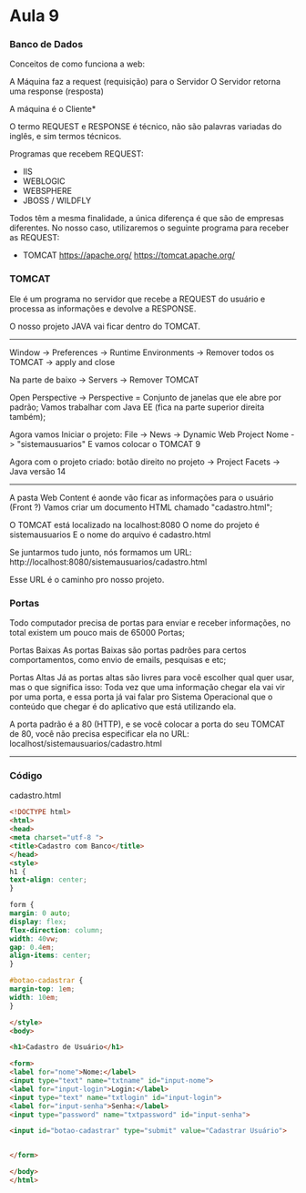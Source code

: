 # Aula 9

### Banco de Dados

Conceitos de como funciona a web:

A Máquina faz a request (requisição) para o Servidor
O Servidor retorna uma response (resposta)

A máquina é o Cliente*

O termo REQUEST e RESPONSE é técnico, não são palavras variadas do inglês, e sim termos técnicos.

Programas que recebem REQUEST:
- IIS
- WEBLOGIC
- WEBSPHERE
- JBOSS / WILDFLY

Todos têm a mesma finalidade, a única diferença é que são de empresas diferentes. No nosso caso, utilizaremos o seguinte programa para receber as REQUEST:
- TOMCAT
https://apache.org/
https://tomcat.apache.org/

### TOMCAT

Ele é um programa no servidor que recebe a REQUEST do usuário e processa as informações e devolve a RESPONSE.

O nosso projeto JAVA vai ficar dentro do TOMCAT.

---

Window -> Preferences -> Runtime Environments -> Remover todos os TOMCAT -> apply and close

Na parte de baixo -> Servers -> Remover TOMCAT

Open Perspective ->
Perspective = Conjunto de janelas que ele abre por padrão;
Vamos trabalhar com Java EE (fica na parte superior direita também);

Agora vamos Iniciar o projeto:
File -> News -> Dynamic Web Project
Nome -> "sistemausuarios"
E vamos colocar o TOMCAT 9

Agora com o projeto criado:
botão direito no projeto -> Project Facets -> Java versão 14

---

A pasta Web Content é aonde vão ficar as informações para o usuário (Front ?)
Vamos criar um documento HTML chamado "cadastro.html";

O TOMCAT está localizado na localhost:8080
O nome do projeto é sistemausuarios
E o nome do arquivo é cadastro.html

Se juntarmos tudo junto, nós formamos um URL:
http://localhost:8080/sistemausuarios/cadastro.html

Esse URL é o caminho pro nosso projeto.

### Portas

Todo computador precisa de portas para enviar e receber informações, no total existem um pouco mais de 65000 Portas;

Portas Baixas
As portas Baixas são portas padrões para certos comportamentos, como envio de emails, pesquisas e etc;

Portas Altas
Já as portas altas são livres para você escolher qual quer usar, mas o que significa isso:
Toda vez que uma informação chegar ela vai vir por uma porta, e essa porta já vai falar pro Sistema Operacional que o conteúdo que chegar é do aplicativo que está utilizando ela.

A porta padrão é a 80 (HTTP), e se você colocar a porta do seu TOMCAT de 80, você não precisa especificar ela no URL:
localhost/sistemausuarios/cadastro.html

---

### Código
cadastro.html
```HTML
<!DOCTYPE html>
<html>
<head>
<meta charset="utf-8 ">
<title>Cadastro com Banco</title>
</head>
<style>
h1 {
text-align: center;
}

form {
margin: 0 auto;
display: flex;
flex-direction: column;
width: 40vw;
gap: 0.4em;
align-items: center;
}

#botao-cadastrar {
margin-top: 1em;
width: 10em;
}

</style>
<body>

<h1>Cadastro de Usuário</h1>

<form>
<label for="nome">Nome:</label>
<input type="text" name="txtname" id="input-nome">
<label for="input-login">Login:</label>
<input type="text" name="txtlogin" id="input-login">
<label for="input-senha">Senha:</label>
<input type="password" name="txtpassword" id="input-senha">

<input id="botao-cadastrar" type="submit" value="Cadastrar Usuário">


</form>

</body>
</html>
```
